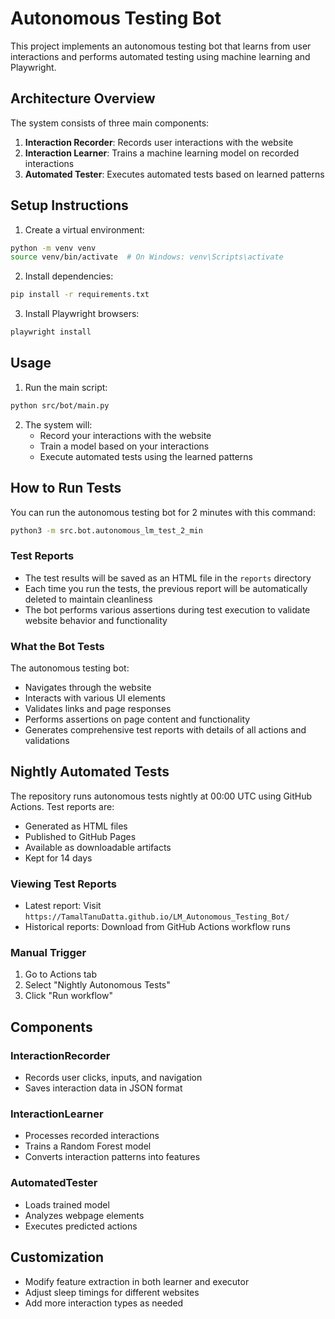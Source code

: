 # Autonomous Testing Bot

This project implements an autonomous testing bot that learns from user interactions and performs automated testing using machine learning and Playwright.

## Architecture Overview

The system consists of three main components:

1. **Interaction Recorder**: Records user interactions with the website
2. **Interaction Learner**: Trains a machine learning model on recorded interactions
3. **Automated Tester**: Executes automated tests based on learned patterns

## Setup Instructions

1. Create a virtual environment:
```bash
python -m venv venv
source venv/bin/activate  # On Windows: venv\Scripts\activate
```

2. Install dependencies:
```bash
pip install -r requirements.txt
```

3. Install Playwright browsers:
```bash
playwright install
```

## Usage

1. Run the main script:
```bash
python src/bot/main.py
```

2. The system will:
   - Record your interactions with the website
   - Train a model based on your interactions
   - Execute automated tests using the learned patterns

## How to Run Tests

You can run the autonomous testing bot for 2 minutes with this command:

```bash
python3 -m src.bot.autonomous_lm_test_2_min
```

### Test Reports
- The test results will be saved as an HTML file in the `reports` directory
- Each time you run the tests, the previous report will be automatically deleted to maintain cleanliness
- The bot performs various assertions during test execution to validate website behavior and functionality

### What the Bot Tests
The autonomous testing bot:
- Navigates through the website
- Interacts with various UI elements
- Validates links and page responses
- Performs assertions on page content and functionality
- Generates comprehensive test reports with details of all actions and validations

## Nightly Automated Tests

The repository runs autonomous tests nightly at 00:00 UTC using GitHub Actions. Test reports are:
- Generated as HTML files
- Published to GitHub Pages
- Available as downloadable artifacts
- Kept for 14 days

### Viewing Test Reports
- Latest report: Visit `https://TamalTanuDatta.github.io/LM_Autonomous_Testing_Bot/`
- Historical reports: Download from GitHub Actions workflow runs

### Manual Trigger
1. Go to Actions tab
2. Select "Nightly Autonomous Tests"
3. Click "Run workflow"

## Components

### InteractionRecorder
- Records user clicks, inputs, and navigation
- Saves interaction data in JSON format

### InteractionLearner
- Processes recorded interactions
- Trains a Random Forest model
- Converts interaction patterns into features

### AutomatedTester
- Loads trained model
- Analyzes webpage elements
- Executes predicted actions

## Customization

- Modify feature extraction in both learner and executor
- Adjust sleep timings for different websites
- Add more interaction types as needed